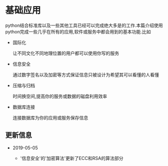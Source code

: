 # 基础应用

python结合标准库以及一些其他工具已经可以完成绝大多是的工作.本篇介绍使用python完成一些几乎在所有的应用,软件或服务中都会用到的基本功能.比如

+ 国际化

    让不同文化不同地理位置的用户都可以使用你写的服务
    
+ 信息安全
    
    通过数字签名以及加密等方式保证信息只被设计为希望其可以看懂的人看懂
    
+ 压缩与归档

    时间换空间,提高你的服务或数据的磁盘利用效率
    
+ 数据库连接

    连接数据库为你的应用或服务保存信息


## 更新信息

+ 2019-05-05

    + '信息安全'的'加密算法'更新了ECC和RSA的算法部分